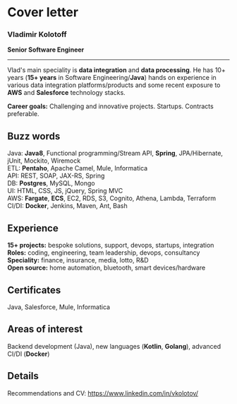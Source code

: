 # Cover letter

### Vladimir Kolotoff
**Senior Software Engineer**

---
Vlad's main speciality is **data integration** and **data processing**.
He has 10+ years (**15+ years** in Software Engineering/**Java**) hands on experience in various data integration platforms/products
and some recent exposure to **AWS** and **Salesforce** technology stacks.

**Career goals:** Challenging and innovative projects. Startups. Contracts preferable.

## Buzz words
Java: **Java8**, Functional programming/Stream API, **Spring**, JPA/Hibernate, jUnit, Mockito, Wiremock  
ETL: **Pentaho**, Apache Camel, Mule, Informatica  
API: REST, SOAP, JAX-RS, Spring  
DB: **Postgres**, MySQL, Mongo  
UI: HTML, CSS, JS, jQuery, Spring MVC  
AWS: **Fargate**, **ECS**, EC2, RDS, S3, Cognito, Athena, Lambda, Terraform  
CI/DI: **Docker**, Jenkins, Maven, Ant, Bash  

## Experience
**15+ projects:** bespoke solutions, support, devops, startups, integration  
**Roles:** coding, engineering, team leadership, devops, consultancy  
**Speciality:** finance, insurance, media, lotto, R&D  
**Open source:** home automation, bluetooth, smart devices/hardware

## Certificates
Java, Salesforce, Mule, Informatica

## Areas of interest
Backend development (Java), new languages (**Kotlin**, **Golang**), advanced CI/DI (**Docker**)

## Details
Recommendations and CV: https://www.linkedin.com/in/vkolotov/
